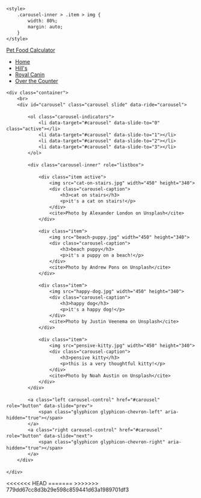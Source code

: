 <!DOCTYPE html>
<html lang="en">
<head>
    <title>Pet Food Calculator</title>
    <meta charset="UTF-8">
    <meta name="viewport" content="width=device-width, initial-scale=1.0">
    <link rel="stylesheet" href="https://maxcdn.bootstrapcdn.com/bootstrap/3.3.7/css/bootstrap.min.css">
    

    <style>
        .carousel-inner > .item > img {
            width: 80%;
            margin: auto;
        }
    </style>

</head>

<body>
    <!-- menu bar -->
    <nav class="navbar navbar-inverse navbar-fixed">
        <div class="container">
        <div class="navbar-header">
            <a class="navbar-brand" href="home.html">Pet Food Calculator</a>
        </div>
        <ul class="nav navbar-nav">
            <li><a class="active" href="home.html">Home</a></li>
            <li><a href="hills.html">Hill's</a></li>
            <li><a href="rc.html">Royal Canin</a></li>
            <li><a href="otc.html">Over the Counter</a></li>
        </ul>
    </div>
    </nav>

    <div class="container">
        <br>
        <div id="carousel" class="carousel slide" data-ride="carousel">

            <ol class="carousel-indicators">
                <li data-target="#carousel" data-slide-to="0" class="active"></li>
                <li data-target="#carousel" data-slide-to="1"></li>
                <li data-target="#carousel" data-slide-to="2"></li>
                <li data-target="#carousel" data-slide-to="3"></li>
            </ol>

            <div class="carousel-inner" role="listbox">

                <div class="item active">
                    <img src="cat-on-stairs.jpg" width="450" height="340">
                    <div class="carousel-caption">
                        <h3>cat on stairs</h3>
                        <p>it's a cat on stairs!</p>
                    </div>
                    <cite>Photo by Alexander London on Unsplash</cite>
                </div>

                <div class="item">
                    <img src="beach-puppy.jpg" width="450" height="340">
                    <div class="carousel-caption">
                        <h3>beach puppy</h3>
                        <p>it's a puppy on a beach!</p>
                    </div>
                    <cite>Photo by Andrew Pons on Unsplash</cite>
                </div>

                <div class="item">
                    <img src="happy-dog.jpg" width="450" height="340">
                    <div class="carousel-caption">
                        <h3>happy dog</h3>
                        <p>it's a happy dog!</p>
                    </div>
                    <cite>Photo by Justin Veenema on Unsplash</cite>
                </div>

                <div class="item">
                    <img src="pensive-kitty.jpg" width="450" height="340">
                    <div class="carousel-caption">
                        <h3>pensive kitty</h3>
                        <p>this is a very thoughtful kitty!</p>
                    </div>
                    <cite>Photo by Noah Austin on Unsplash</cite>
                </div>
            </div>

            <a class="left carousel-control" href="#carousel" role="button" data-slide="prev">
                <span class="glyphicon glyphicon-chevron-left" aria-hidden="true"></span>
            </a>
            <a class="right carousel-control" href="#carousel" role="button" data-slide="next">
                <span class="glyphicon glyphicon-chevron-right" aria-hidden="true"></span>
            </a>
        </div>

    </div>
<!-- JS, Popper.js, and jQuery -->
<script src="https://code.jquery.com/jquery-3.5.1.slim.min.js" integrity="sha384-DfXdz2htPH0lsSSs5nCTpuj/zy4C+OGpamoFVy38MVBnE+IbbVYUew+OrCXaRkfj" crossorigin="anonymous"></script>
<script src="https://cdn.jsdelivr.net/npm/popper.js@1.16.0/dist/umd/popper.min.js" integrity="sha384-Q6E9RHvbIyZFJoft+2mJbHaEWldlvI9IOYy5n3zV9zzTtmI3UksdQRVvoxMfooAo" crossorigin="anonymous"></script>
<script src="https://stackpath.bootstrapcdn.com/bootstrap/4.5.0/js/bootstrap.min.js" integrity="sha384-OgVRvuATP1z7JjHLkuOU7Xw704+h835Lr+6QL9UvYjZE3Ipu6Tp75j7Bh/kR0JKI" crossorigin="anonymous"></script>
<script src="main.js"></script>
</body>
<<<<<<< HEAD
</html>
=======
</html>
>>>>>>> 779dd67cc8d3b29e598c859441d63a1989701df3
